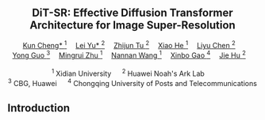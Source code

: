 <div align="center">
<h2>DiT-SR: Effective Diffusion Transformer Architecture for Image Super-Resolution</h2>

<div>
    <a href='https://github.com/kunncheng'>Kun Cheng* <sup>1</sup></a>&emsp;
    <a href='https://github.com/kunncheng/DiT-SR'>Lei Yu* <sup>2</a>&emsp;
    <a href='https://scholar.google.com/citations?hl=en&user=kSPs6FsAAAAJ&view_op=list_works&sortby=pubdate' target='_blank'>Zhijun Tu <sup>2</sup></a>&emsp;
    <a href='https://github.com/LearningHx'>Xiao He <sup>1</sup></a>&emsp;
    <a href='https://github.com/kunncheng'>Liyu Chen <sup>2</sup></a>&emsp;<br/>
    <a href='https://github.com/kunncheng'>Yong Guo <sup>3</sup></a>&emsp;
    <a href='https://web.xidian.edu.cn/mrzhu/en/index.html'>Mingrui Zhu <sup>1</sup></a>&emsp;
    <a href='https://web.xidian.edu.cn/nnwang/en/index.html'>Nannan Wang <sup>1</sup></a>&emsp;
    <a href='https://see.xidian.edu.cn/faculty/xbgao/'>Xinbo Gao <sup>4</sup></a>&emsp;
    <a href='https://scholar.google.com/citations?user=o-3D3K4AAAAJ&hl=zh-CN'>Jie Hu <sup>2</sup></a>&emsp;
</div>
<br>
<div>
    <sup>1</sup> Xidian University &emsp; <sup>2</sup> Huawei Noah's Ark Lab &emsp; <br/><sup>3</sup> CBG, Huawei &emsp; <sup>4</sup> Chongqing University of Posts and
Telecommunications
</div>
<div align="justify">

## Introduction

